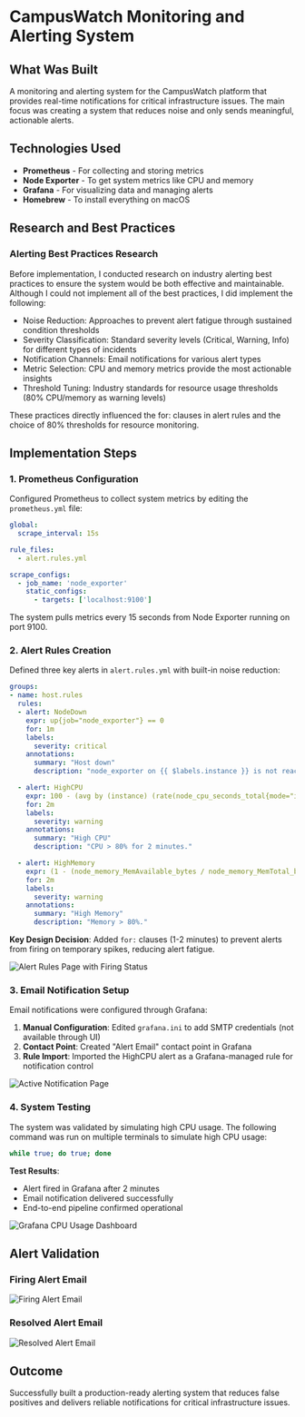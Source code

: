 # CampusWatch Monitoring and Alerting System

## What Was Built

A monitoring and alerting system for the CampusWatch platform that provides real-time notifications for critical infrastructure issues. The main focus was creating a system that reduces noise and only sends meaningful, actionable alerts.

## Technologies Used

- **Prometheus** - For collecting and storing metrics
- **Node Exporter** - To get system metrics like CPU and memory
- **Grafana** - For visualizing data and managing alerts
- **Homebrew** - To install everything on macOS


## Research and Best Practices

### Alerting Best Practices Research
Before implementation, I conducted research on industry alerting best practices to ensure the system would be both effective and maintainable. Although I could not implement all of the best practices, I did implement the following:

- Noise Reduction: Approaches to prevent alert fatigue through sustained condition thresholds
- Severity Classification: Standard severity levels (Critical, Warning, Info) for different types of incidents
- Notification Channels: Email notifications for various alert types
- Metric Selection: CPU and memory metrics provide the most actionable insights
- Threshold Tuning: Industry standards for resource usage thresholds (80% CPU/memory as warning levels)

These practices directly influenced the for: clauses in alert rules and the choice of 80% thresholds for resource monitoring.


## Implementation Steps

### 1. Prometheus Configuration

Configured Prometheus to collect system metrics by editing the `prometheus.yml` file:

```yaml
global:
  scrape_interval: 15s

rule_files:
  - alert.rules.yml

scrape_configs:
  - job_name: 'node_exporter'
    static_configs:
      - targets: ['localhost:9100']
```

The system pulls metrics every 15 seconds from Node Exporter running on port 9100.

### 2. Alert Rules Creation

Defined three key alerts in `alert.rules.yml` with built-in noise reduction:

```yaml
groups:
- name: host.rules
  rules:
  - alert: NodeDown
    expr: up{job="node_exporter"} == 0
    for: 1m
    labels:
      severity: critical
    annotations:
      summary: "Host down"
      description: "node_exporter on {{ $labels.instance }} is not reachable."

  - alert: HighCPU
    expr: 100 - (avg by (instance) (rate(node_cpu_seconds_total{mode="idle"}[5m])) * 100) > 80
    for: 2m
    labels:
      severity: warning
    annotations:
      summary: "High CPU"
      description: "CPU > 80% for 2 minutes."

  - alert: HighMemory
    expr: (1 - (node_memory_MemAvailable_bytes / node_memory_MemTotal_bytes)) * 100 > 80
    for: 2m
    labels:
      severity: warning
    annotations:
      summary: "High Memory"
      description: "Memory > 80%."
```

**Key Design Decision**: Added `for:` clauses (1-2 minutes) to prevent alerts from firing on temporary spikes, reducing alert fatigue.

![Alert Rules Page with Firing Status](screenshots/Alert-rule.png)

### 3. Email Notification Setup

Email notifications were configured through Grafana:

1. **Manual Configuration**: Edited `grafana.ini` to add SMTP credentials (not available through UI)
2. **Contact Point**: Created "Alert Email" contact point in Grafana
3. **Rule Import**: Imported the HighCPU alert as a Grafana-managed rule for notification control

![Active Notification Page](screenshots/Active-notification.png)

### 4. System Testing

The system was validated by simulating high CPU usage. The 
following command was run on multiple terminals to simulate high CPU usage:

```bash
while true; do true; done
```

**Test Results**: 
- Alert fired in Grafana after 2 minutes
- Email notification delivered successfully
- End-to-end pipeline confirmed operational

![Grafana CPU Usage Dashboard](screenshots/dashboard.png)

## Alert Validation

### Firing Alert Email
![Firing Alert Email](screenshots/Firing.png)

### Resolved Alert Email  
![Resolved Alert Email](screenshots/Resolved.png)

## Outcome
Successfully built a production-ready alerting system that reduces false positives and delivers reliable notifications for critical infrastructure issues.